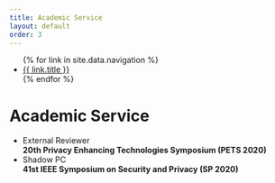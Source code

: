 ```yaml
---
title: Academic Service
layout: default
order: 3
---
```


<title>{{ page.title }} | {{ site.title }}</title>

<ul class="nav-ul">
    {% for link in site.data.navigation %}
    <li class="nav-li"><a href="{{ link.url }}">{{ link.title }}</a></li>
    {% endfor %}
</ul>

# Academic Service

- External Reviewer  
**20th Privacy Enhancing Technologies Symposium (PETS 2020)**  
- Shadow PC  
**41st IEEE Symposium on Security and Privacy (SP 2020)**  
